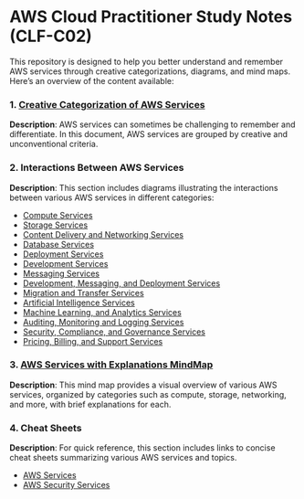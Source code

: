 # AWS Cloud Practitioner Study Notes (CLF-C02)

This repository is designed to help you better understand and remember AWS services through creative categorizations, diagrams, and mind maps. Here’s an overview of the content available:

### 1. [Creative Categorization of AWS Services](Creative%20AWS%20Services%20Categorization.md)
   **Description**: AWS services can sometimes be challenging to remember and differentiate. In this document, AWS services are grouped by creative and unconventional criteria.

### 2. Interactions Between AWS Services
   **Description**: This section includes diagrams illustrating the interactions between various AWS services in different categories:

   - [Compute Services](/Assets/Interactions%20Between%20AWS%20Compute%20Services.png)
   - [Storage Services](/Assets/Interactions%20Between%20AWS%20Storage%20Services.png)
   - [Content Delivery and Networking Services](/Assets/Interactions%20Between%20AWS%20Content%20Delivery%20and%20Networking%20Services.png)
   - [Database Services](/Assets/Interactions%20Between%20AWS%20Database%20Services.png)
   - [Deployment Services](/Assets/Interactions%20Between%20AWS%20Deployment%20Services.png)
   - [Development Services](/Assets/Interactions%20Between%20AWS%20Development%20Services.png)
   - [Messaging Services](/Assets/Interactions%20Between%20AWS%20Messaging%20Services.png)
   - [Development, Messaging, and Deployment Services](/Assets/Interactions%20Between%20AWS%20Development%2C%20Messaging%2C%20and%20Deployment%20Services.png)
   - [Migration and Transfer Services](/Assets/Interactions%20Between%20AWS%20Migration%20and%20Transfer%20Services.png)
   - [Artificial Intelligence Services](/Assets/Interactions%20Between%20AWS%20AI%20Services.png)
   - [Machine Learning, and Analytics Services](/Assets/Interactions%20Between%20AWS%20ML%20and%20Analytics%20Services.png)
   - [Auditing, Monitoring and Logging Services](/Assets/Interactions%20Between%20AWS%20Auditing%2C%20Monitoring%2C%20and%20Logging%20Services.png)
   - [Security, Compliance, and Governance Services](/Assets/Interactions%20Between%20AWS%20Security%2C%20Compliance%2C%20and%20Governance%20Services.png)
   - [Pricing, Billing, and Support Services](/Assets/Interactions%20Between%20AWS%20Pricing%2C%20Billing%2C%20and%20Support%20Services.png)

### 3. [AWS Services with Explanations MindMap](/Assets/AWS%20Services%20with%20Explanations%20MindMap.png)
   **Description**: This mind map provides a visual overview of various AWS services, organized by categories such as compute, storage, networking, and more, with brief explanations for each.

### 4. Cheat Sheets
   **Description**: For quick reference, this section includes links to concise cheat sheets summarizing various AWS services and topics.
   - [AWS Services](https://cybr.com/wp-content/uploads/2024/05/aws-security-services-specialty-certification-v3-scaled.jpeg)
   - [AWS Security Services](https://cybr.com/wp-content/uploads/2023/10/aws-security-services-v3-scaled.jpeg)
